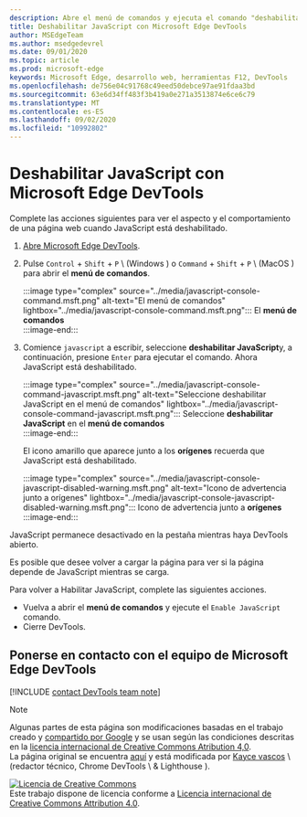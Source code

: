 ```yaml
---
description: Abre el menú de comandos y ejecuta el comando "deshabilitar JavaScript".
title: Deshabilitar JavaScript con Microsoft Edge DevTools
author: MSEdgeTeam
ms.author: msedgedevrel
ms.date: 09/01/2020
ms.topic: article
ms.prod: microsoft-edge
keywords: Microsoft Edge, desarrollo web, herramientas F12, DevTools
ms.openlocfilehash: de756e04c91768c49eed50debce97ae91fdaa3bd
ms.sourcegitcommit: 63e6d34ff483f3b419a0e271a3513874e6ce6c79
ms.translationtype: MT
ms.contentlocale: es-ES
ms.lasthandoff: 09/02/2020
ms.locfileid: "10992802"
---
```

<!-- Copyright Kayce Basques 

   Licensed under the Apache License, Version 2.0 (the "License");
   you may not use this file except in compliance with the License.
   You may obtain a copy of the License at

       https://www.apache.org/licenses/LICENSE-2.0

   Unless required by applicable law or agreed to in writing, software
   distributed under the License is distributed on an "AS IS" BASIS,
   WITHOUT WARRANTIES OR CONDITIONS OF ANY KIND, either express or implied.
   See the License for the specific language governing permissions and
   limitations under the License.  -->

# Deshabilitar JavaScript con Microsoft Edge DevTools  

Complete las acciones siguientes para ver el aspecto y el comportamiento de una página web cuando JavaScript está deshabilitado.  

1.  [Abre Microsoft Edge DevTools][DevToolsOpen].  
1.  Pulse `Control` + `Shift` + `P` \ (Windows \) o `Command` + `Shift` + `P` \ (MacOS \) para abrir el **menú de comandos**.  
    
    :::image type="complex" source="../media/javascript-console-command.msft.png" alt-text="El menú de comandos" lightbox="../media/javascript-console-command.msft.png":::
       El **menú de comandos**  
    :::image-end:::  
    
1.  Comience `javascript` a escribir, seleccione **deshabilitar JavaScript**y, a continuación, presione `Enter` para ejecutar el comando.  Ahora JavaScript está deshabilitado.  
    
    :::image type="complex" source="../media/javascript-console-command-javascript.msft.png" alt-text="Seleccione deshabilitar JavaScript en el menú de comandos" lightbox="../media/javascript-console-command-javascript.msft.png":::
       Seleccione **deshabilitar JavaScript** en el **menú de comandos**  
    :::image-end:::  
    
    El icono amarillo que aparece junto a los **orígenes** recuerda que JavaScript está deshabilitado.  
    
    :::image type="complex" source="../media/javascript-console-javascript-disabled-warning.msft.png" alt-text="Icono de advertencia junto a orígenes" lightbox="../media/javascript-console-javascript-disabled-warning.msft.png":::
       Icono de advertencia junto a **orígenes**  
    :::image-end:::  
    
JavaScript permanece desactivado en la pestaña mientras haya DevTools abierto.  

Es posible que desee volver a cargar la página para ver si la página depende de JavaScript mientras se carga.  

Para volver a Habilitar JavaScript, complete las siguientes acciones.  

*   Vuelva a abrir el **menú de comandos** y ejecute el `Enable JavaScript` comando.  
*   Cierre DevTools.  

## Ponerse en contacto con el equipo de Microsoft Edge DevTools  

[!INCLUDE [contact DevTools team note](../includes/contact-devtools-team-note.md)]  

<!-- links -->  

[DevToolsOpen]: ../open.md "Abrir Microsoft Edge DevTools | Microsoft docs"  

> [!NOTE]
> Algunas partes de esta página son modificaciones basadas en el trabajo creado y [compartido por Google][GoogleSitePolicies] y se usan según las condiciones descritas en la [licencia internacional de Creative Commons Atribution 4,0][CCA4IL].  
> La página original se encuentra [aquí](https://developers.google.com/web/tools/chrome-devtools/javascript/disable) y está modificada por [Kayce vascos][KayceBasques] \ (redactor técnico, Chrome DevTools \ & Lighthouse \).  

[![Licencia de Creative Commons][CCby4Image]][CCA4IL]  
Este trabajo dispone de licencia conforme a [Licencia internacional de Creative Commons Attribution 4.0][CCA4IL].  

[CCA4IL]: https://creativecommons.org/licenses/by/4.0  
[CCby4Image]: https://i.creativecommons.org/l/by/4.0/88x31.png  
[GoogleSitePolicies]: https://developers.google.com/terms/site-policies  
[KayceBasques]: https://developers.google.com/web/resources/contributors/kaycebasques  
